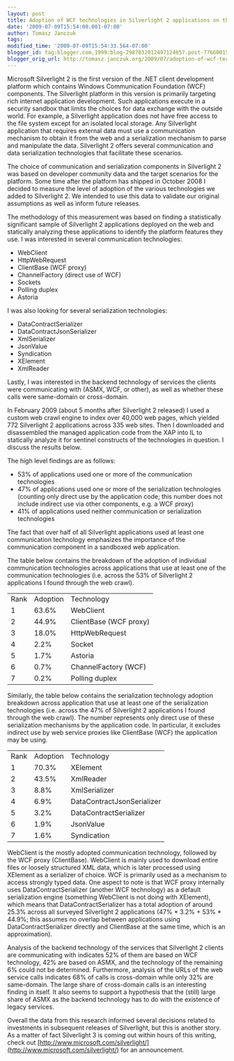 ```yaml
---
layout: post
title: Adoption of WCF technologies in Silverlight 2 applications on the web
date: '2009-07-09T15:54:00.001-07:00'
author: Tomasz Janczuk
tags: 
modified_time: '2009-07-09T15:54:33.564-07:00'
blogger_id: tag:blogger.com,1999:blog-2987032012497124857.post-7766001566663958732
blogger_orig_url: http://tomasz.janczuk.org/2009/07/adoption-of-wcf-technologies-in.html
---
```





Microsoft Silverlight 2 is the first version of the .NET client development platform which contains Windows Communication Foundation (WCF) components. The Silverlight platform in this version is primarily targeting rich internet application development. Such applications execute in a security sandbox that limits the choices for data exchange with the outside world. For example, a Silverlight application does not have free access to the file system except for an isolated local storage. Any Silverlight application that requires external data must use a communication mechanism to obtain it from the web and a serialization mechanism to parse and manipulate the data. Silverlight 2 offers several communication and data serialization technologies that facilitate these scenarios.   

The choice of communication and serialization components in Silverlight 2 was based on developer community data and the target scenarios for the platform. Some time after the platform has shipped in October 2008 I decided to measure the level of adoption of the various technologies we added to Silverlight 2. We intended to use this data to validate our original assumptions as well as inform future releases.   

The methodology of this measurement was based on finding a statistically significant sample of Silverlight 2 applications deployed on the web and statically analyzing these applications to identify the platform features they use. I was interested in several communication technologies:  

* WebClient  
* HttpWebRequest  
* ClientBase (WCF proxy)  
* ChannelFactory (direct use of WCF)  
* Sockets  
* Polling duplex  
* Astoria  
  

I was also looking for several serialization technologies:  

* DataContractSerializer  
* DataContractJsonSerializer  
* XmlSerializer  
* JsonValue  
* Syndication  
* XElement  
* XmlReader  
  

Lastly, I was interested in the backend technology of services the clients were communicating with (ASMX, WCF, or other), as well as whether these calls were same-domain or cross-domain.   

In February 2009 (about 5 months after Silverlight 2 released) I used a custom web crawl engine to index over 40,000 web pages, which yielded 772 Silverlight 2 applications across 335 web sites. Then I downloaded and disassembled the managed application code from the XAP into IL to statically analyze it for sentinel constructs of the technologies in question. I discuss the results below.   

The high level findings are as follows:  

* 53% of applications used one or more of the communication technologies  
* 47% of applications used one or more of the serialization technologies (counting only direct use by the application code; this number does not include indirect use via other components, e.g. a WCF proxy)  
* 41% of applications used neither communication or serialization technologies  
  

The fact that over half of all Silverlight applications used at least one communication technology emphasizes the importance of the communication component in a sandboxed web application.   

The table below contains the breakdown of the adoption of individual communication technologies across applications that use at least one of the communication technologies (i.e. across the 53% of Silverlight 2 applications I found through the web crawl).   
<table>     <tr>       <td>Rank</td>        <td>Adoption</td>        <td>Technology</td>     </tr>      <tr>       <td>1</td>        <td>63.6%</td>        <td>WebClient</td>     </tr>      <tr>       <td>2</td>        <td>44.9%</td>        <td>ClientBase (WCF proxy)</td>     </tr>      <tr>       <td>3</td>        <td>18.0%</td>        <td>HttpWebRequest</td>     </tr>      <tr>       <td>4</td>        <td>2.2%</td>        <td>Socket</td>     </tr>      <tr>       <td>5</td>        <td>1.7%</td>        <td>Astoria</td>     </tr>      <tr>       <td>6</td>        <td>0.7%</td>        <td>ChannelFactory (WCF)</td>     </tr>      <tr>       <td>7</td>        <td>0.2%</td>        <td>Polling duplex</td>     </tr>   </table>
  

Similarly, the table below contains the serialization technology adoption breakdown across application that use at least one of the serialization technologies (i.e. across the 47% of Silverlight 2 applications I found through the web crawl). The number represents only direct use of these serialization mechanisms by the application code. In particular, it excludes indirect use by web service proxies like ClientBase (WCF) the application may be using.   
<table>     <tr>       <td>Rank</td>        <td>Adoption</td>        <td>Technology</td>     </tr>      <tr>       <td>1</td>        <td>70.3%</td>        <td>XElement</td>     </tr>      <tr>       <td>2</td>        <td>43.5%</td>        <td>XmlReader</td>     </tr>      <tr>       <td>3</td>        <td>8.8%</td>        <td>XmlSerializer</td>     </tr>      <tr>       <td>4</td>        <td>6.9%</td>        <td>DataContractJsonSerializer</td>     </tr>      <tr>       <td>5</td>        <td>3.2%</td>        <td>DataContractSerializer</td>     </tr>      <tr>       <td>6</td>        <td>1.9%</td>        <td>JsonValue</td>     </tr>      <tr>       <td>7</td>        <td>1.6%</td>        <td>Syndication</td>     </tr>   </table>
  

WebClient is the mostly adopted communication technology, followed by the WCF proxy (ClientBase). WebClient is mainly used to download entire files or loosely structured XML data, which is later processed using XElement as a serializer of choice. WCF is primarily used as a mechanism to access strongly typed data. One aspect to note is that WCF proxy internally uses DataContractSerializer (another WCF technology) as a default serialization engine (something WebClient is not doing with XElement), which means that DataContractSerializer has a total adoption of around 25.3% across all surveyed Silverlight 2 applications (47% * 3.2% + 53% * 44.9%; this assumes no overlap between applications using DataContractSerializer directly and ClientBase at the same time, which is an approximation).   

Analysis of the backend technology of the services that Silverlight 2 clients are communicating with indicates 52% of them are based on WCF technology, 42% are based on ASMX, and the technology of the remaining 6% could not be determined. Furthermore, analysis of the URLs of the web service calls indicates 68% of calls is cross-domain while only 32% are same-domain. The large share of cross-domain calls is an interesting finding in itself. It also seems to support a hypothesis that the (still) large share of ASMX as the backend technology has to do with the existence of legacy services.  

Overall the data from this research informed several decisions related to investments in subsequent releases of Silverlight, but this is another story. As a matter of fact Silverlight 3 is coming out within hours of this writing, check out [http://www.microsoft.com/silverlight/](http://www.microsoft.com/silverlight/) for an announcement.   